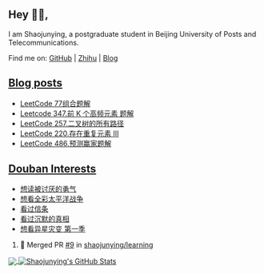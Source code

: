 ## Hey 👋🏻,

I am Shaojunying, a postgraduate student in Beijing University of Posts and Telecommunications.

Find me on: [GitHub](https://github.com/shaojunying) | [Zhihu](https://www.zhihu.com/people/shaojunying) | [Blog](https://shaojunying.github.io/)

## <a href="https://shaojunying.github.io/" target="_blank">Blog posts</a>
<!-- BLOG-POST-LIST:START -->
- [LeetCode 77组合题解](https://shaojunying.github.io/2020/09/08/LeetCode-77%E7%BB%84%E5%90%88%E9%A2%98%E8%A7%A3/)
- [Leetcode 347.前 K 个高频元素 题解](https://shaojunying.github.io/2020/09/07/Leetcode-347-%E5%89%8D-K-%E4%B8%AA%E9%AB%98%E9%A2%91%E5%85%83%E7%B4%A0-%E9%A2%98%E8%A7%A3/)
- [LeetCode 257.二叉树的所有路径](https://shaojunying.github.io/2020/09/04/LeetCode-257-%E4%BA%8C%E5%8F%89%E6%A0%91%E7%9A%84%E6%89%80%E6%9C%89%E8%B7%AF%E5%BE%84/)
- [LeetCode 220.存在重复元素 III](https://shaojunying.github.io/2020/09/03/LeetCode-220-%E5%AD%98%E5%9C%A8%E9%87%8D%E5%A4%8D%E5%85%83%E7%B4%A0-III/)
- [LeetCode 486.预测赢家题解](https://shaojunying.github.io/2020/09/01/LeetCode-486-%E9%A2%84%E6%B5%8B%E8%B5%A2%E5%AE%B6%E9%A2%98%E8%A7%A3/)
<!-- BLOG-POST-LIST:END -->

## <a href="https://www.douban.com/people/155360876/" target="_blank">Douban Interests</a>
<!-- douban:START -->
- [想读被讨厌的勇气](https://book.douban.com/subject/26369699/)
- [想看全彩太平洋战争](http://movie.douban.com/subject/34803208/)
- [看过信条](http://movie.douban.com/subject/30444960/)
- [看过沉默的真相](http://movie.douban.com/subject/33447642/)
- [想看异星灾变 第一季](http://movie.douban.com/subject/30345691/)
<!-- douban:END -->

<!--START_SECTION:activity-->
1. 🎉 Merged PR [#9](https://github.com/shaojunying/learning/pull/9) in [shaojunying/learning](https://github.com/shaojunying/learning)
<!--END_SECTION:activity-->


<a href="https://github.com/shaojunying">
  <img align="center" src="https://github-readme-stats.codestackr.vercel.app/api/top-langs/?username=shaojunying&hide=css,html" />
</a>

<a href="https://github.com/shaojunying">
  <img align="center" src="https://github-readme-stats.codestackr.vercel.app/api?username=shaojunying&show_icons=true" alt="Shaojunying's GitHub Stats" />
</a>

